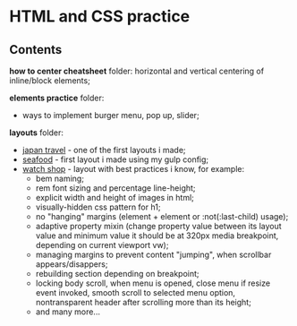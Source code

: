 # HTML and CSS practice

## Contents

**how to center cheatsheet** folder:
horizontal and vertical centering of inline/block elements;

**elements practice** folder:

- ways to implement burger menu, pop up, slider;

**layouts** folder:

- [japan travel](https://wiry-knife.surge.sh/) - one of the first layouts i made;
- [seafood](https://hapless-cow.surge.sh/) - first layout i made using my gulp config;
- [watch shop](https://jolly-giants.surge.sh/) - layout with best practices i know, for example:
  - bem naming;
  - rem font sizing and percentage line-height;
  - explicit width and height of images in html;
  - visually-hidden css pattern for h1;
  - no "hanging" margins (element + element or :not(:last-child) usage);
  - adaptive property mixin (change property value between its layout value and minimum value it should be at 320px media breakpoint, depending on current viewport vw);
  - managing margins to prevent content "jumping", when scrollbar appears/disappers;
  - rebuilding section depending on breakpoint;
  - locking body scroll, when menu is opened, close menu if resize event invoked, smooth scroll to selected menu option, nontransparent header after scrolling more than its height;
  - and many more...
